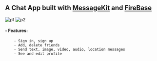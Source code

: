 ## A Chat App built with [MessageKit](https://github.com/MessageKit/MessageKit) and [FireBase](https://github.com/firebase/firebase-ios-sdk)
![p1](https://user-images.githubusercontent.com/78094729/187018091-8fa418bf-671b-4911-874c-ca53adde8915.jpg)
![p2](https://user-images.githubusercontent.com/78094729/187018092-ea3229f3-8691-45ef-bdeb-badf304a44a4.jpg)

#### - Features:
        - Sign in, sign up
        - Add, delete friends
        - Send text, image, video, audio, location messages
        - See and edit profile
  
